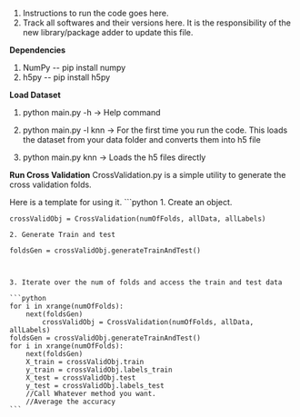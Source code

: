 1. Instructions to run the code goes here.
2. Track all softwares and their versions here. It is the responsibility of the new library/package adder to update this file.

<b>Dependencies</b>

1. NumPy -- pip install numpy
2. h5py -- pip install h5py


<b>Load Dataset</b>

1. python main.py -h -> Help command

2. python main.py -l knn  -> For the first time you run the code. This loads the dataset from your data folder and converts them into h5 file

3. python main.py knn -> Loads the h5 files directly 

<b>Run Cross Validation</b>
CrossValidation.py is a simple utility to generate the cross validation folds.

Here is a template for using it.
    ```python
    1. Create an object.
    
    crossValidObj = CrossValidation(numOfFolds, allData, allLabels)
    
    2. Generate Train and test
    
    foldsGen = crossValidObj.generateTrainAndTest()
    
    
    
    3. Iterate over the num of folds and access the train and test data
    
    ```python
    for i in xrange(numOfFolds):
        next(foldsGen)
            crossValidObj = CrossValidation(numOfFolds, allData, allLabels)
    foldsGen = crossValidObj.generateTrainAndTest()
    for i in xrange(numOfFolds):
        next(foldsGen)
        X_train = crossValidObj.train
        y_train = crossValidObj.labels_train
        X_test = crossValidObj.test
        y_test = crossValidObj.labels_test
        //Call Whatever method you want.
        //Average the accuracy
    ```

